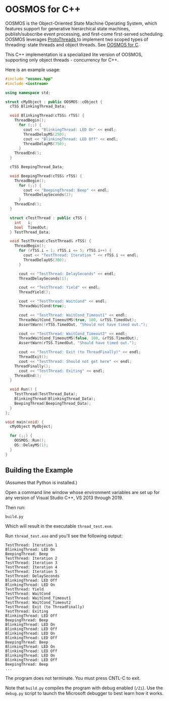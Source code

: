 # OOSMOS for C++

OOSMOS is the Object-Oriented State Machine Operating System, which features support for generative hierarchical state machines, publish/subscribe event processing, and first-come first-served scheduling.  OOSMOS leverages [ProtoThreads ](http://dunkels.com/adam/pt/) to implement two scoped types of threading: state threads and object threads. See [OOSMOS for C](https://www.oosmos.com).

This C++ implementation is a specialized lite version of OOSMOS, supporting only object threads - concurrency for C++.

Here is an example usage:

```cpp
#include "oosmos.hpp"
#include <iostream>

using namespace std;

struct cMyObject : public OOSMOS::cObject {
  cTSS BlinkingThread_Data;

  void BlinkingThread(cTSS& rTSS) {
    ThreadBegin();
      for (;;) {
        cout << "BlinkingThread: LED On" << endl;
        ThreadDelayMS(250);
        cout << "BlinkingThread: LED Off" << endl;
        ThreadDelayMS(750);
      }
    ThreadEnd();
  }

  cTSS BeepingThread_Data;

  void BeepingThread(cTSS& rTSS) {
    ThreadBegin();
      for (;;) {
        cout << "BeepingThread: Beep" << endl;
        ThreadDelaySeconds(2);
      }
    ThreadEnd();
  }

  struct cTestThread : public cTSS {
    int   i;
    bool  TimedOut;
  } TestThread_Data;

  void TestThread(cTestThread& rTSS) {
    ThreadBegin();
      for (rTSS.i = 1; rTSS.i <= 5; rTSS.i++) {
        cout << "TestThread: Iteration " << rTSS.i << endl;
        ThreadDelayUS(300);
      }

      cout << "TestThread: DelaySeconds" << endl;
      ThreadDelaySeconds(1);

      cout << "TestThread: Yield" << endl;
      ThreadYield();

      cout << "TestThread: WaitCond" << endl;
      ThreadWaitCond(true);

      cout << "TestThread: WaitCond_Timeout1" << endl;
      ThreadWaitCond_TimeoutMS(true, 100, &rTSS.TimedOut);
      AssertWarn(!rTSS.TimedOut, "Should not have timed out.");

      cout << "TestThread: WaitCond_Timeout2" << endl;
      ThreadWaitCond_TimeoutMS(false, 100, &rTSS.TimedOut);
      AssertWarn(rTSS.TimedOut, "Should have timed out.");

      cout << "TestThread: Exit (to ThreadFinally)" << endl;
      ThreadExit();
      cout << "TestThread: Should not get here" << endl;
    ThreadFinally();
      cout << "TestThread: Exiting" << endl;
    ThreadEnd();
  }

  void Run() {
    TestThread(TestThread_Data);
    BlinkingThread(BlinkingThread_Data);
    BeepingThread(BeepingThread_Data);
  }
};

void main(void) {
  cMyObject MyObject;

  for (;;) {
    OOSMOS::Run();
    OS::DelayMS(1);
  }
}

```

## Building the Example

(Assumes that Python is installed.)

Open a command line window whose environment variables are set up for any version of Visual Studio C++, VS 2013 through 2019.

Then run:

```text
build.py
```

Which will result in the executable `thread_test.exe`.

Run `thread_test.exe` and you'll see the following output:

```text
TestThread: Iteration 1
BlinkingThread: LED On
BeepingThread: Beep
TestThread: Iteration 2
TestThread: Iteration 3
TestThread: Iteration 4
TestThread: Iteration 5
TestThread: DelaySeconds
BlinkingThread: LED Off
BlinkingThread: LED On
TestThread: Yield
TestThread: WaitCond
TestThread: WaitCond_Timeout1
TestThread: WaitCond_Timeout2
TestThread: Exit (to ThreadFinally)
TestThread: Exiting
BlinkingThread: LED Off
BeepingThread: Beep
BlinkingThread: LED On
BlinkingThread: LED Off
BlinkingThread: LED On
BlinkingThread: LED Off
BeepingThread: Beep
BlinkingThread: LED On
BlinkingThread: LED Off
BlinkingThread: LED On
BlinkingThread: LED Off
BeepingThread: Beep
...
```

The program does not terminate.  You must press CNTL-C to exit.

Note that `build.py` compiles the program with debug enabled (`/Zi`).  Use the `debug.py` script to launch the Microsoft debugger to best learn how it works.
